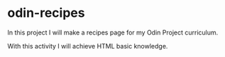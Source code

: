 # odin-recipes

In this project I will make a recipes page for my Odin Project curriculum.

With this activity I will achieve HTML basic knowledge.